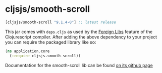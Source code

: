 # cljsjs/smooth-scroll

[](dependency)
```clojure
[cljsjs/smooth-scroll "9.1.4-0"] ;; latest release
```
[](/dependency)

This jar comes with `deps.cljs` as used by the [Foreign Libs][flibs] feature
of the Clojurescript compiler. After adding the above dependency to your project
you can require the packaged library like so:

```clojure
(ns application.core
  (:require cljsjs.smooth-scroll))
```

Documentation for the smooth-scroll lib can be found [on its github page](https://github.com/cferdinandi/smooth-scroll)

[flibs]: https://github.com/clojure/clojurescript/wiki/Foreign-Dependencies
